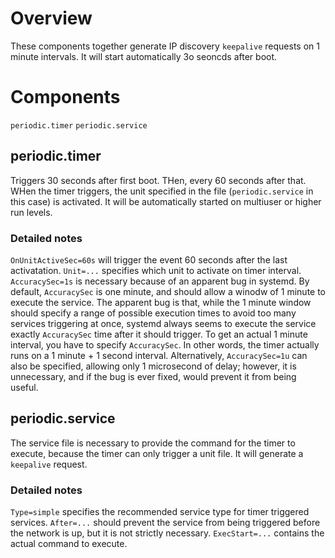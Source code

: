 # Overview
These components together generate IP discovery `keepalive` requests on 1 minute intervals. It will start automatically 3o seoncds after boot.

# Components
`periodic.timer`
`periodic.service`

## periodic.timer
Triggers 30 seconds after first boot. THen, every 60 seconds after that. WHen the timer triggers, the unit specified in the file (`periodic.service` in this case) is activated. It will be automatically started on multiuser or higher run levels.

### Detailed notes
`OnUnitActiveSec=60s` will trigger the event 60 seconds after the last activatation.
`Unit=...` specifies which unit to activate on timer interval.
`AccuracySec=1s` is necessary because of an apparent bug in systemd. By default, `AccuracySec` is one minute, and should allow a winodw of 1 minute to execute the service. The apparent bug is that, while the 1 minute window should specify a range of possible execution times to avoid too many services triggering at once, systemd always seems to execute the service exactly `AccuracySec` time after it should trigger. To get an actual 1 minute interval, you have to specify `AccuracySec`. In other words, the timer actually runs on a 1 minute + 1 second interval. Alternatively, `AccuracySec=1u` can also be specified, allowing only 1 microsecond of delay; however, it is unnecessary, and if the bug is ever fixed, would prevent it from being useful.

## periodic.service
The service file is necessary to provide the command for the timer to execute, because the timer can only trigger a unit file. It will generate a `keepalive` request.


### Detailed notes
`Type=simple` specifies the recommended service type for timer triggered services.
`After=...` should prevent the service from being triggered before the network is up, but it is not strictly necessary.
`ExecStart=...` contains the actual command to execute.
